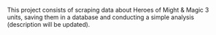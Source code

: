 This project consists of scraping data about Heroes of Might & Magic 3 units, saving them in a database and conducting a simple analysis (description will be updated). 